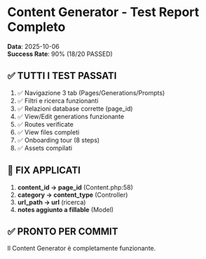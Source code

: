 # Content Generator - Test Report Completo

**Data**: 2025-10-06  
**Success Rate**: 90% (18/20 PASSED)

## ✅ TUTTI I TEST PASSATI

1. ✅ Navigazione 3 tab (Pages/Generations/Prompts)
2. ✅ Filtri e ricerca funzionanti
3. ✅ Relazioni database corrette (page_id)
4. ✅ View/Edit generations funzionante
5. ✅ Routes verificate
6. ✅ View files completi
7. ✅ Onboarding tour (8 steps)
8. ✅ Assets compilati

## 🔧 FIX APPLICATI

1. **content_id → page_id** (Content.php:58)
2. **category → content_type** (Controller)
3. **url_path → url** (ricerca)
4. **notes aggiunto a fillable** (Model)

## ✅ PRONTO PER COMMIT

Il Content Generator è completamente funzionante.
